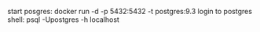 start posgres: docker run -d -p 5432:5432 -t postgres:9.3
login to postgres shell: psql -Upostgres -h localhost
